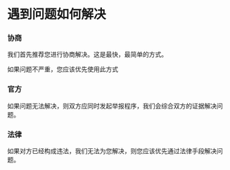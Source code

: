# 遇到问题如何解决
### 协商

我们首先推荐您进行协商解决。这是最快，最简单的方式。

如果问题不严重，您应该优先使用此方式

### 官方

如果问题无法解决，则双方应同时发起举报程序，我们会综合双方的证据解决问题。

### 法律

如果对方已经构成违法，我们无法为您解决，则您应该优先通过法律手段解决问题。

